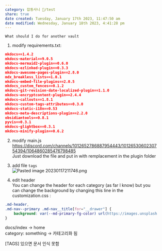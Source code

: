 ```yaml
---  
category: 잡동사니 🧸/test  
share: true  
date created: Tuesday, January 17th 2023, 11:47:50 am  
date modified: Wednesday, January 18th 2023, 4:41:28 pm  
---  
```

`What should I do for another vault`   
1. modify requirements.txt:   
  
```json  
mkdocs==1.4.2  
mkdocs-material==9.0.5  
mkdocs-mermaid2-plugin==0.6.0  
mkdocs-ezlinked-plugin==0.3.3  
mkdocs-awesome-pages-plugin==2.8.0  
mdx_breakless_lists==1.0.1  
mkdocs-embed-file-plugins==2.0.5  
mkdocs_custom_fences==0.1.2  
mkdocs-git-revision-date-localized-plugin==1.1.0  
mkdocs-encryptcontent-plugin==2.4.4  
mkdocs-callouts==1.8.1  
mkdocs-custom-tags-attributes==0.3.0  
mkdocs-static-i18n==0.53  
mkdocs-meta-descriptions-plugin==2.2.0  
obsidiantools==0.8.1  
pyvis==0.3.1  
mkdocs-glightbox==0.3.1  
mkdocs-minify-plugin==0.6.2  
```  
  
2. modify main.js  https://discord.com/channels/1012652786887954443/1012653060230754394/1064860285476798485   
       Just download the file and put in with remplacement in the plugin folder  
  
  
  
3. add file `tags`   
![Pasted image 20230117211746.png](../../Attachments%20%F0%9F%94%97/Pasted%20image%2020230117211746.png)  
  
4. edit header   
You can change the header for each category (as far I know) but you can change the background by changing this line in the customization.css :  
```css  
.md-header,  
.md-nav--primary .md-nav__title[for="__drawer"] {  
    background: var(--md-primary-fg-color) url(https://images.unsplash.com/photo-1520157646479-22f25713523d?ixlib=rb-1.2.1&ixid=MnwxMjA3fDB8MHxwaG90by1wYWdlfHx8fGVufDB8fHx8&auto=format&fit=crop&w=1074&q=80) left center/cover no-repeat;  
}  
```  
  
  
  
docs/index → home  
category: something → 카테고리화 됨  
  
[TAGS] 있으면 문서 인식 못함